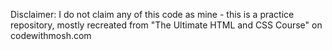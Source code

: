 Disclaimer: I do not claim any of this code as mine - this is a practice repository, mostly recreated from "The Ultimate HTML and CSS Course" on codewithmosh.com
